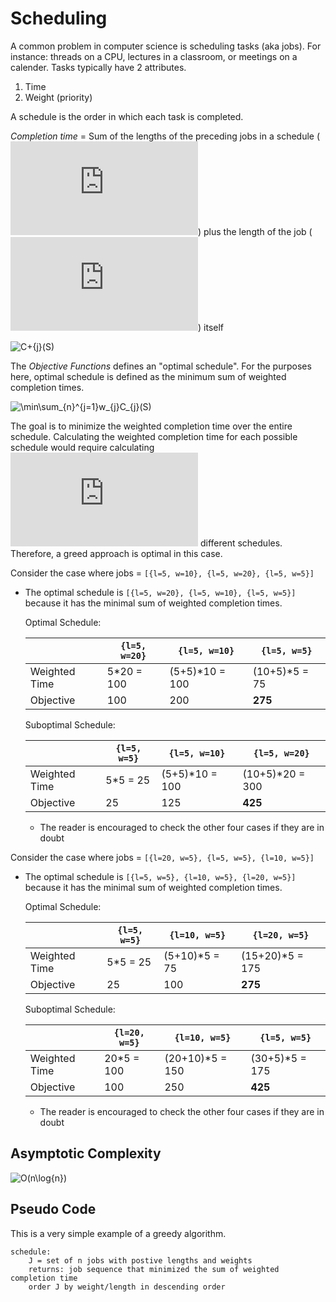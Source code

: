 # Scheduling 
A common problem in computer science is scheduling tasks (aka jobs). For
instance: threads on a CPU, lectures in a classroom, or meetings on a calender.
Tasks typically have 2 attributes.

1. Time 
1. Weight (priority)

A schedule is the order in which each task is completed.

_Completion time_ = Sum of the lengths of the preceding jobs in a schedule
(![S](https://latex.codecogs.com/gif.latex?S)) plus the length of the job
(![j](https://latex.codecogs.com/gif.latex?j)) itself

![C+{j}(S)](https://latex.codecogs.com/gif.latex?C_{j}(S))

The _Objective Functions_ defines an "optimal schedule". For the purposes here,
optimal schedule is defined as the minimum sum of weighted completion times.

![\min\sum_{n}^{j=1}w_{j}C_{j}(S)](https://latex.codecogs.com/gif.latex?\min\sum_{n}^{j=1}w_{j}C_{j}(S))

The goal is to minimize the weighted completion time over the entire schedule.
Calculating the weighted completion time for each possible schedule would
require calculating ![n!](https://latex.codecogs.com/gif.latex?n!) different
schedules. Therefore, a greed approach is optimal in this case.

Consider the case where jobs = `[{l=5, w=10}, {l=5, w=20}, {l=5, w=5}]`
- The optimal schedule is `[{l=5, w=20}, {l=5, w=10}, {l=5, w=5}]` because it
    has the minimal sum of weighted completion times.

    Optimal Schedule:

    |                 |`{l=5, w=20}`  |`{l=5, w=10}`  |`{l=5, w=5}`   |
    |-----------------|---------------|---------------|---------------|
    |Weighted Time    |5*20 = 100     |(5+5)*10 = 100 |(10+5)*5 = 75  |
    |Objective        |100            |200            |**275**        |

    Suboptimal Schedule:

    |                 |`{l=5, w=5}`   |`{l=5, w=10}`  |`{l=5, w=20}`  |
    |-----------------|---------------|---------------|---------------|
    |Weighted Time    |5*5 = 25       |(5+5)*10 = 100 |(10+5)*20 = 300|
    |Objective        |25             |125            |**425**        |

    * The reader is encouraged to check the other four cases if they are in
      doubt

Consider the case where jobs = `[{l=20, w=5}, {l=5, w=5}, {l=10, w=5}]`
- The optimal schedule is `[{l=5, w=5}, {l=10, w=5}, {l=20, w=5}]` because it
    has the minimal sum of weighted completion times.

    Optimal Schedule:

    |                 |`{l=5, w=5}`   |`{l=10, w=5}`  |`{l=20, w=5}`  |
    |-----------------|---------------|---------------|---------------|
    |Weighted Time    |5*5 = 25       |(5+10)*5 = 75  |(15+20)*5 = 175|
    |Objective        |25             |100            |**275**        |

    Suboptimal Schedule:

    |                 |`{l=20, w=5}`  |`{l=10, w=5}`  |`{l=5, w=5}`   |
    |-----------------|---------------|---------------|---------------|
    |Weighted Time    |20*5 = 100     |(20+10)*5 = 150|(30+5)*5 = 175 |
    |Objective        |100            |250            |**425**        |

    * The reader is encouraged to check the other four cases if they are in
      doubt

## Asymptotic Complexity
![O(n\log{n})](https://latex.codecogs.com/gif.latex?O(n\log{n}))

## Pseudo Code
This is a very simple example of a greedy algorithm.

``` pseudo
schedule:
    J = set of n jobs with postive lengths and weights
    returns: job sequence that minimized the sum of weighted completion time
    order J by weight/length in descending order
```
